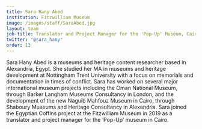 ```yaml
---
title: Sara Hany Abed
institution: Fitzwilliam Museum
image: /images/staff/SaraAbed.jpg
layout: team
job-title: Translator and Project Manager for the 'Pop-Up' Museum, Cairo
twitter: "@sara_hany"
order: 13
---
```


Sara Hany Abed is a museums and heritage content researcher based in Alexandria, Egypt. She studied her MA in museums and heritage development at Nottingham Trent University with a focus on memorials and documentation in times of conflict. Sara has worked on several major international museum projects including the Oman National Museum, through Barker Langham Museums Consultancy in London, and the development of the new Naguib Mahfouz Museum in Cairo, through Shaboury Museums and Heritage Consultancy in Alexandria. Sara joined the Egyptian Coffins project at the Fitzwilliam Museum in 2019 as a translator and project manager for the ‘Pop-Up’ museum in Cairo.
